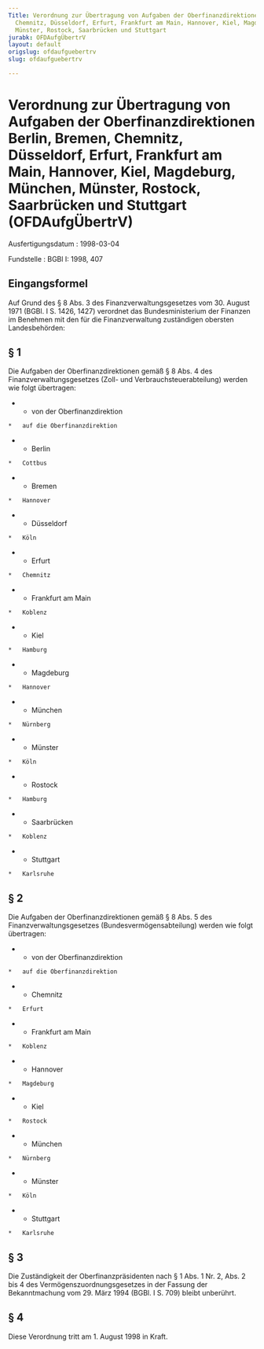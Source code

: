 ```yaml
---
Title: Verordnung zur Übertragung von Aufgaben der Oberfinanzdirektionen Berlin, Bremen,
  Chemnitz, Düsseldorf, Erfurt, Frankfurt am Main, Hannover, Kiel, Magdeburg, München,
  Münster, Rostock, Saarbrücken und Stuttgart
jurabk: OFDAufgÜbertrV
layout: default
origslug: ofdaufguebertrv
slug: ofdaufguebertrv

---
```


# Verordnung zur Übertragung von Aufgaben der Oberfinanzdirektionen Berlin, Bremen, Chemnitz, Düsseldorf, Erfurt, Frankfurt am Main, Hannover, Kiel, Magdeburg, München, Münster, Rostock, Saarbrücken und Stuttgart (OFDAufgÜbertrV)

Ausfertigungsdatum
:   1998-03-04

Fundstelle
:   BGBl I: 1998, 407



## Eingangsformel

Auf Grund des § 8 Abs. 3 des Finanzverwaltungsgesetzes vom 30. August
1971 (BGBl. I S. 1426, 1427) verordnet das Bundesministerium der
Finanzen im Benehmen mit den für die Finanzverwaltung zuständigen
obersten Landesbehörden:


## § 1

Die Aufgaben der Oberfinanzdirektionen gemäß § 8 Abs. 4 des
Finanzverwaltungsgesetzes (Zoll- und Verbrauchsteuerabteilung) werden
wie folgt übertragen:

*    *   von der Oberfinanzdirektion

    *   auf die Oberfinanzdirektion


*    *   Berlin

    *   Cottbus


*    *   Bremen

    *   Hannover


*    *   Düsseldorf

    *   Köln


*    *   Erfurt

    *   Chemnitz


*    *   Frankfurt am Main

    *   Koblenz


*    *   Kiel

    *   Hamburg


*    *   Magdeburg

    *   Hannover


*    *   München

    *   Nürnberg


*    *   Münster

    *   Köln


*    *   Rostock

    *   Hamburg


*    *   Saarbrücken

    *   Koblenz


*    *   Stuttgart

    *   Karlsruhe





## § 2

Die Aufgaben der Oberfinanzdirektionen gemäß § 8 Abs. 5 des
Finanzverwaltungsgesetzes (Bundesvermögensabteilung) werden wie folgt
übertragen:

*    *   von der Oberfinanzdirektion

    *   auf die Oberfinanzdirektion


*    *   Chemnitz

    *   Erfurt


*    *   Frankfurt am Main

    *   Koblenz


*    *   Hannover

    *   Magdeburg


*    *   Kiel

    *   Rostock


*    *   München

    *   Nürnberg


*    *   Münster

    *   Köln


*    *   Stuttgart

    *   Karlsruhe





## § 3

Die Zuständigkeit der Oberfinanzpräsidenten nach § 1 Abs. 1 Nr. 2,
Abs. 2 bis 4 des Vermögenszuordnungsgesetzes in der Fassung der
Bekanntmachung vom 29. März 1994 (BGBl. I S. 709) bleibt unberührt.


## § 4

Diese Verordnung tritt am 1. August 1998 in Kraft.

